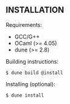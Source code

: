 INSTALLATION
------------

Requirements:
  - GCC/G++
  - OCaml (>= 4.05)
  - dune (>= 2.8)

Building instructions:
```console
$ dune build @install
```

Installing (optional):
```console
$ dune install
```
